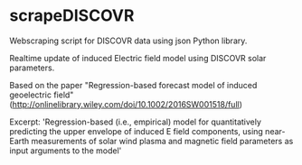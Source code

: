 # scrapeDISCOVR
Webscraping script for DISCOVR data using json Python library.

Realtime update of induced Electric field model using DISCOVR solar parameters. 

Based on the paper "Regression-based forecast model of induced geoelectric field" (http://onlinelibrary.wiley.com/doi/10.1002/2016SW001518/full)

Excerpt: 'Regression-based (i.e., empirical) model for quantitatively predicting the upper envelope of induced E field components, 
using near-Earth measurements of solar wind plasma and magnetic field parameters as input arguments to the model'
